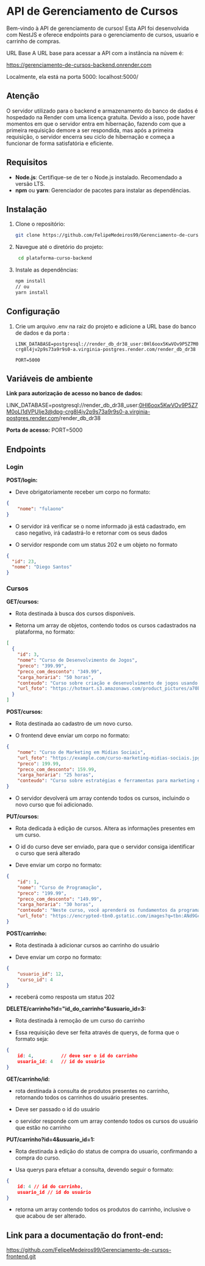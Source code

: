 # API de Gerenciamento de Cursos

Bem-vindo à API de gerenciamento de cursos! Esta API foi desenvolvida com NestJS e oferece endpoints para o gerenciamento de cursos, usuario e carrinho de compras.

URL Base
A URL base para acessar a API com a instância na núvem é:

https://gerenciamento-de-cursos-backend.onrender.com

Localmente, ela está na porta 5000:
localhost:5000/


## Atenção
O servidor utilizado para o backend e armazenamento do banco de dados é hospedado na Render com uma licença gratuita. Devido a isso, pode haver momentos em que o servidor entra em hibernação, fazendo com que a primeira requisição demore a ser respondida, mas após a primeira requisição, o servidor encerra seu ciclo de hibernação e começa a funcionar de forma satisfatória e eficiente.


## Requisitos

- **Node.js**: Certifique-se de ter o Node.js instalado. Recomendado a versão LTS.
- **npm** ou **yarn**: Gerenciador de pacotes para instalar as dependências.

## Instalação

1. Clone o repositório:

   ```bash
   git clone https://github.com/FelipeMedeiros99/Gerenciamento-de-cursos-backend.git

2. Navegue até o diretório do projeto:

   ```bash
    cd plataforma-curso-backend


4. Instale as dependências:

    ```bash
    npm install
    // ou
    yarn install


## Configuração 

1. Crie um arquivo .env na raiz do projeto e adicione a URL base do banco de dados e da porta :


    ```
    LINK_DATABASE=postgresql://render_db_dr38_user:0Hl6oox5KwVOv9P5Z7M0oLl1dVPUIje3@dpg-crg8l4jv2p9s73a9r9s0-a.virginia-postgres.render.com/render_db_dr38

    PORT=5000

## Variáveis de ambiente

**Link para autorização de acesso no banco de dados:**

LINK_DATABASE=postgresql://render_db_dr38_user:0Hl6oox5KwVOv9P5Z7M0oLl1dVPUIje3@dpg-crg8l4jv2p9s73a9r9s0-a.virginia-postgres.render.com/render_db_dr38

**Porta de acesso:**
PORT=5000

## Endpoints

### Login
**POST/login:**
- Deve obrigatoriamente receber um corpo no formato:

```json
{
    "nome": "fulaono"
}
```
- O servidor irá verificar se o nome informado já está cadastrado, em caso negativo, irá cadastrá-lo e retornar com os seus dados

- O servidor responde com um status 202 e um objeto no formato 

```json
{
  "id": 23,
  "nome": "Diego Santos"
}
``` 

### Cursos
**GET/cursos:**

- Rota destinada à busca dos cursos disponíveis.

- Retorna um array de objetos, contendo todos os cursos cadastrados na plataforma, no formato:

```json 
[
  {
    "id": 3,
    "nome": "Curso de Desenvolvimento de Jogos",
    "preco": "399.99",
    "preco_com_desconto": "349.99",
    "carga_horaria": "50 horas",
    "conteudo": "Curso sobre criação e desenvolvimento de jogos usando Unity e C#.",
    "url_foto": "https://hotmart.s3.amazonaws.com/product_pictures/a70b4aad-9700-42b4-9331-803b2a4ba911/5dc64f37c83bd.jpeg"
  }
]
```
**POST/cursos:**

- Rota destinada ao cadastro de um novo curso.

- O frontend deve enviar um corpo no formato:
```json 
{
    "nome": "Curso de Marketing em Mídias Sociais",
    "url_foto": "https://example.com/curso-marketing-midias-sociais.jpg",
    "preco": 199.99,
    "preco_com_desconto": 159.99,
    "carga_horaria": "25 horas",
    "conteudo": "Curso sobre estratégias e ferramentas para marketing em plataformas de redes sociais."
}
```

- O servidor devolverá um array contendo todos os cursos, incluindo o novo curso que foi adicionado. 

**PUT/cursos:**

- Rota dedicada à edição de cursos. Altera as informações presentes em um curso.

- O id do curso deve ser enviado, para que o servidor consiga identificar o curso que será alterado

- Deve enviar um corpo no formato:

```json
{
    "id": 1,
    "nome": "Curso de Programação",
    "preco": "199.99",
    "preco_com_desconto": "149.99",
    "carga_horaria": "30 horas",
    "conteudo": "Neste curso, você aprenderá os fundamentos da programação, incluindo variáveis, estruturas de controle, funções e muito mais.",
    "url_foto": "https://encrypted-tbn0.gstatic.com/images?q=tbn:ANd9GcTR3cE8l8oZ9kbeYARoBfCHzHafRIm7qY4Qlw&s"
}
```

**POST/carrinho:** 

- Rota destinada à adicionar cursos ao carrinho do usuário

- Deve enviar um corpo no formato:

```json
{
    "usuario_id": 12,
    "curso_id": 4
}
```
- receberá como resposta um status 202

**DELETE/carrinho?id="id_do_carrinho"&usuario_id=3:** 

- Rota destinada à remoção de um curso do carrinho

- Essa requisição deve ser feita através de querys, de forma que o formato seja: 

```json
{
    id: 4,          // deve ser o id do carrinho
    usuario_id: 4   // id do usuário
}
```

**GET/carrinho/id:**

- rota destinada à consulta de produtos presentes no carrinho, retornando todos os carrinhos do usuário presentes.

- Deve ser passado o id do usuário

- o servidor responde com um array contendo todos os cursos do usuário que estão no carrinho

**PUT/carrinho?id=4&usuario_id=1:**

- Rota destinada à edição do status de compra do usuario, confirmando a compra do curso.

- Usa querys para efetuar a consulta, devendo seguir o formato:

```json
{
    id: 4 // id do carrinho,
    usuario_id // id do usuário
}
```
- retorna um array contendo todos os produtos do carrinho, inclusive o que acabou de ser alterado.


## Link para a documentação do front-end:
https://github.com/FelipeMedeiros99/Gerenciamento-de-cursos-frontend.git

